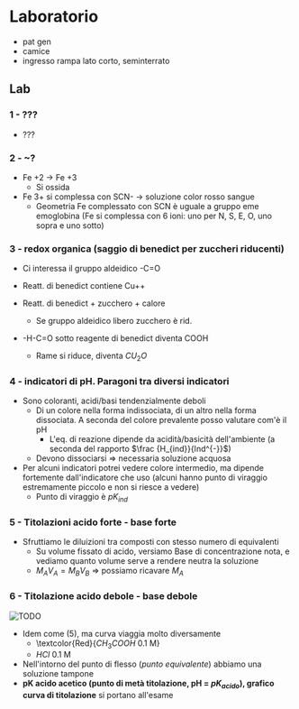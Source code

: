 # Laboratorio
- pat gen
- camice
- ingresso rampa lato corto, seminterrato

## Lab

### 1 - ???
- ???

### 2 - ~?
- Fe +2 -> Fe +3
    - Si ossida
- Fe 3+ si complessa con SCN- -> soluzione color rosso sangue
    - Geometria Fe complessato con SCN è uguale a gruppo eme emoglobina (Fe si complessa con 6 ioni: uno per N, S, E, O, uno sopra e uno sotto)

### 3 - redox organica (saggio di benedict per zuccheri riducenti)
- Ci interessa il gruppo aldeidico -C=O
- Reatt. di benedict contiene Cu++
- Reatt. di benedict + zucchero + calore
    - Se gruppo aldeidico libero zucchero è rid.

- -H-C=O sotto reagente di benedict diventa COOH
    - Rame si riduce, diventa $CU_2O$

### 4 - indicatori di pH. Paragoni tra diversi indicatori
- Sono coloranti, acidi/basi tendenzialmente deboli
    - Di un colore nella forma indissociata, di un altro nella forma dissociata. A seconda del colore prevalente posso valutare com'è il pH
        - L'eq. di reazione dipende da acidità/basicità dell'ambiente (a seconda del rapporto $\frac {H_{ind}}{Ind^{-}}$)
    - Devono dissociarsi => necessaria soluzione acquosa
- Per alcuni indicatori potrei vedere colore intermedio, ma dipende fortemente dall'indicatore che uso (alcuni hanno punto di viraggio estremamente piccolo e non si riesce a vedere)
    - Punto di viraggio è $pK_{ind}$

### 5 - Titolazioni acido forte - base forte
- Sfruttiamo le diluizioni tra composti con stesso numero di equivalenti
    - Su volume fissato di acido, versiamo Base di concentrazione nota, e vediamo quanto volume serve a rendere neutra la soluzione
    - $M_AV_A = M_BV_B$ $\Rightarrow$ possiamo ricavare $M_A$

### 6 - Titolazione acido debole - base debole
![TODO]()
- Idem come (5), ma curva viaggia molto diversamente
    - \textcolor{Red}{$CH_3COOH$ 0.1 M}
    - $HCl$ 0.1 M
- Nell'intorno del punto di flesso (_punto equivalente_) abbiamo una soluzione tampone
- **pK acido acetico (punto di metà titolazione, pH = $pK_{acido}$), grafico curva di titolazione** si portano all'esame
